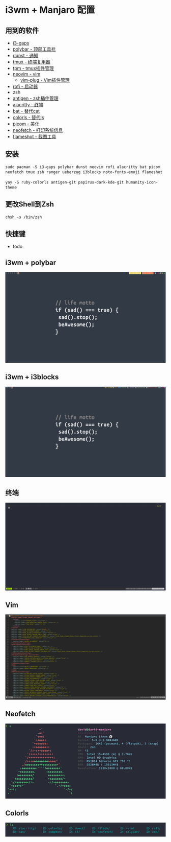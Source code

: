 # i3wm + Manjaro 配置

## 用到的软件
- [i3-gaps](https://github.com/Airblader/i3)
- [polybar - 顶部工具栏](https://github.com/polybar/polybar)
- [dunst - 通知](https://github.com/dunst-project/dunst)
- [tmux - 终端复用器](https://github.com/tmux/tmux)
- [tpm - tmux插件管理](https://github.com/tmux-plugins/tpm)
- [neovim - vim](https://github.com/neovim/neovim)
    - [vim-plug - Vim插件管理](https://github.com/junegunn/vim-plug)
- [rofi - 启动器](https://github.com/davatorium/rofi)
- zsh
- [antigen - zsh插件管理](https://github.com/zsh-users/antigen)
- [alacritty - 终端](https://github.com/alacritty/alacritty)
- [bat - 替代cat](https://github.com/sharkdp/bat)
- [colorls - 替代ls](https://github.com/athityakumar/colorls)
- [picom - 美化](https://github.com/yshui/picom)
- [neofetch - 打印系统信息](https://github.com/dylanaraps/neofetch)
- [flameshot - 截图工具](https://github.com/flameshot-org/flameshot)

## 安装
```shell
sudo pacman -S i3-gaps polybar dunst neovim rofi alacritty bat picom neofetch tmux zsh ranger ueberzug i3blocks noto-fonts-emoji flameshot

yay -S ruby-colorls antigen-git papirus-dark-kde-git humanity-icon-theme
```

## 更改Shell到Zsh
```shell
chsh -s /bin/zsh
```

## 快捷键
- todo 

## i3wm + polybar
![](./images/i3wm_polybar.png)

## i3wm + i3blocks
![](./images/i3wm_i3blocks.png)

## 终端
![](./images/terminal.png)

## Vim
![](./images/neovim.png)

## Neofetch
![](./images/neofetch.png)

## Colorls
![](./images/colorls.png)
